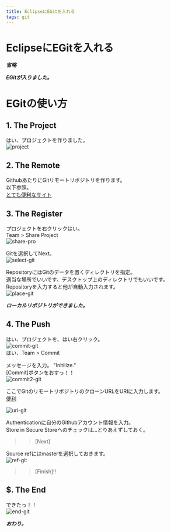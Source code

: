 ```yaml
---
title: EclipseにEGitを入れる
tags: git
---
```

# EclipseにEGitを入れる
  
***省略***


***EGitが入りました。***  


# EGitの使い方

## 1. The Project
はい、プロジェクトを作りました。  
![project](/images/posts/2014-09-26-EclipseにEGitを入れる/1.png)  


## 2. The Remote
GithubあたりにGitリモートリポジトリを作ります。  
以下参照。  
[とても便利なサイト](http://google.co.jp/search?q=github+リポジトリ+作り方)  


## 3. The Register
プロジェクトを右クリックはい。  
Team > Share Project  
![share-pro](/images/posts/2014-09-26-EclipseにEGitを入れる/2.png)  

Gitを選択してNext。  
![select-git](/images/posts/2014-09-26-EclipseにEGitを入れる/3.png)  
  
RepositoryにはGitのデータを置くディレクトリを指定。  
適当な場所でいいです、デスクトップ上のディレクトリでもいいです。  
Repositoryを入力すると他が自動入力されます。  
![place-git](/images/posts/2014-09-26-EclipseにEGitを入れる/4.png)  
  
***ローカルリポジトリができました。***  


## 4. The Push
はい、プロジェクトを、はい右クリック。  
![commit-git](/images/posts/2014-09-26-EclipseにEGitを入れる/5.png)  
はい、Team > Commit  
  
メッセージを入力。 "Initilize."  
[Commit]ボタンをおすっ！！  
![commit2-git](/images/posts/2014-09-26-EclipseにEGitを入れる/6.png)  
  
  
ここでGitのリモートリポジトリのクローンURLをURIに入力します。  
[便利](http://google.co.jp/search?q=github+clone+URL)  
  
![uri-git](/images/posts/2014-09-26-EclipseにEGitを入れる/7.png)  
  
Authenticationに自分のGithubアカウント情報を入力。  
Store in Secure Storeへのチェックは…とりあえずしておく。  
>> [Next]  
  
  
Source refにはmasterを選択しておきます。  
![ref-git](/images/posts/2014-09-26-EclipseにEGitを入れる/8.png)  
>> [Finish]!!


## $. The End
できたっ！！  
![end-git](/images/posts/2014-09-26-EclipseにEGitを入れる/9.png)  
  
  
  
***おわり。***  
  

